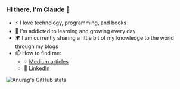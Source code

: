 ### Hi there, I'm Claude 👋

- :zap: I love technology, programming, and books
- 🌱 I’m addicted to learning and growing every day
- :earth_africa: I am currently sharing a little bit of my knowledge to the world through my blogs
- 📫 How to find me: 
  - :bulb: [Medium articles](https://cromyhector.medium.com/)
  - :office: [LinkedIn](https://www.linkedin.com/in/claude-r-hector-mba/)

![Anurag's GitHub stats](https://github-readme-stats.vercel.app/api?username=anuraghazra&show_icons=true&theme=radical)
